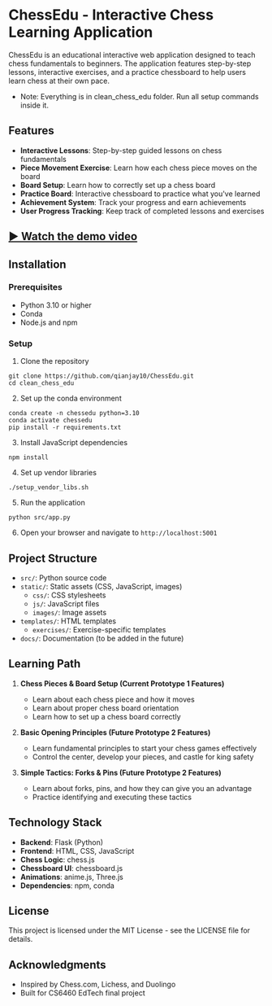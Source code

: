 # ChessEdu - Interactive Chess Learning Application

ChessEdu is an educational interactive web application designed to teach chess fundamentals to beginners. The application features step-by-step lessons, interactive exercises, and a practice chessboard to help users learn chess at their own pace.

* Note: Everything is in clean_chess_edu folder. Run all setup commands inside it.

## Features

- **Interactive Lessons**: Step-by-step guided lessons on chess fundamentals
- **Piece Movement Exercise**: Learn how each chess piece moves on the board
- **Board Setup**: Learn how to correctly set up a chess board
- **Practice Board**: Interactive chessboard to practice what you've learned
- **Achievement System**: Track your progress and earn achievements
- **User Progress Tracking**: Keep track of completed lessons and exercises

## [▶️ Watch the demo video](https://drive.google.com/file/d/131RHLNPq-GF7GqjeAd1SPN8QeVNTJcfX/view?usp=sharing)


## Installation

### Prerequisites

- Python 3.10 or higher
- Conda
- Node.js and npm

### Setup

1. Clone the repository
```
git clone https://github.com/qianjay10/ChessEdu.git
cd clean_chess_edu
```

2. Set up the conda environment
```
conda create -n chessedu python=3.10
conda activate chessedu
pip install -r requirements.txt
```

3. Install JavaScript dependencies
```
npm install
```

4. Set up vendor libraries
```
./setup_vendor_libs.sh
```

5. Run the application
```
python src/app.py
```

6. Open your browser and navigate to `http://localhost:5001`

## Project Structure

- `src/`: Python source code
- `static/`: Static assets (CSS, JavaScript, images)
  - `css/`: CSS stylesheets
  - `js/`: JavaScript files
  - `images/`: Image assets
- `templates/`: HTML templates
  - `exercises/`: Exercise-specific templates
- `docs/`: Documentation (to be added in the future)

## Learning Path

1. **Chess Pieces & Board Setup (Current Prototype 1 Features)**
   - Learn about each chess piece and how it moves
   - Learn about proper chess board orientation
   - Learn how to set up a chess board correctly

2. **Basic Opening Principles (Future Prototype 2 Features)**
   - Learn fundamental principles to start your chess games effectively
   - Control the center, develop your pieces, and castle for king safety

3. **Simple Tactics: Forks & Pins (Future Prototype 2 Features)**
   - Learn about forks, pins, and how they can give you an advantage
   - Practice identifying and executing these tactics

## Technology Stack

- **Backend**: Flask (Python)
- **Frontend**: HTML, CSS, JavaScript
- **Chess Logic**: chess.js
- **Chessboard UI**: chessboard.js
- **Animations**: anime.js, Three.js
- **Dependencies**: npm, conda

## License

This project is licensed under the MIT License - see the LICENSE file for details.

## Acknowledgments

- Inspired by Chess.com, Lichess, and Duolingo
- Built for CS6460 EdTech final project 